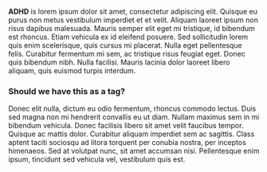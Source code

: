 **ADHD** is lorem ipsum dolor sit amet, consectetur
adipiscing elit. Quisque eu purus non metus vestibulum imperdiet et et velit.
Aliquam laoreet ipsum non risus dapibus malesuada. Mauris semper elit eget
mi tristique, id bibendum est rhoncus. Etiam vehicula ex id eleifend posuere.
Sed sollicitudin lorem quis enim scelerisque, quis cursus mi placerat. Nulla
eget pellentesque felis. Curabitur fermentum mi sem, ac tristique risus feugiat
eget. Donec quis bibendum nibh. Nulla facilisi. Mauris lacinia dolor laoreet
 libero aliquam, quis euismod turpis interdum.
    
### Should we have this as a tag?
Donec elit nulla, dictum eu odio fermentum, rhoncus commodo lectus. Duis sed magna non mi hendrerit convallis eu ut diam. Nullam maximus sem in mi bibendum vehicula. Donec facilisis libero sit amet velit faucibus tempor. Quisque ac mattis dolor. Curabitur aliquam imperdiet sem ac sagittis. Class aptent taciti sociosqu ad litora torquent per conubia nostra, per inceptos himenaeos. Sed at volutpat nunc, sit amet accumsan nisi. Pellentesque enim ipsum, tincidunt sed vehicula vel, vestibulum
quis est.